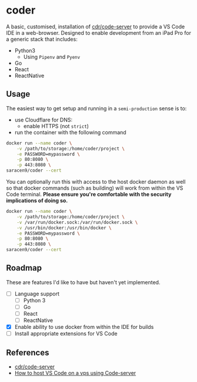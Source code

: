 # coder
A basic, customised, installation of [cdr/code-server](https://github.com/cdr/code-server) to provide a VS Code IDE in a web-browser. Designed to enable development from an iPad Pro for a generic stack that includes:

* Python3
  * Using `Pipenv` and `Pyenv`
* Go
* React
* ReactNative

## Usage
The easiest way to get setup and running in a `semi-production` sense is to:

* use Cloudflare for DNS:
  * enable HTTPS (not `strict`)
* run the container with the following command

```bash
docker run --name coder \
    -v /path/to/storage:/home/coder/project \
    -e PASSWORD=mypassword \
    -p 80:8080 \
    -p 443:8080 \
saracen9/coder --cert
```

You can optionally run this with access to the host docker daemon as well so that docker commands (such as building) will work from within the VS Code terminal. **Please ensure you're comfortable with the security implications of doing so.**

```bash
docker run --name coder \
    -v /path/to/storage:/home/coder/project \
    -v /var/run/docker.sock:/var/run/docker.sock \
    -v /usr/bin/docker:/usr/bin/docker \
    -e PASSWORD=mypassword \
    -p 80:8080 \
    -p 443:8080 \
saracen9/coder --cert
```

## Roadmap
These are features I'd like to have but haven't yet implemented.

* [ ] Language support
  * [ ] Python 3
  * [ ] Go
  * [ ] React
  * [ ] ReactNative
* [x] Enable ability to use docker from within the IDE for builds
* [ ] Install appropriate extensions for VS Code

## References
* [cdr/code-server](https://github.com/cdr/code-server)
* [How to host VS Code on a vps using Code-server](https://medium.com/@edwinbrowwn/how-to-host-vs-code-on-a-vps-using-coder-aka-code-server-d519767fb52c)